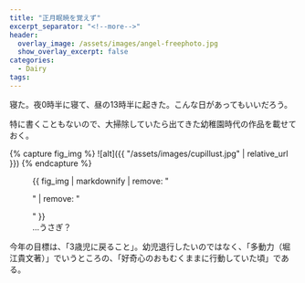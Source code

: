 ```yaml
---
title: "正月眠暁を覚えず"
excerpt_separator: "<!--more-->"
header:
  overlay_image: /assets/images/angel-freephoto.jpg
  show_overlay_excerpt: false
categories:
  - Dairy
tags:
---
```


寝た。夜0時半に寝て、昼の13時半に起きた。こんな日があってもいいだろう。

特に書くこともないので、大掃除していたら出てきた幼稚園時代の作品を載せておく。

{% capture fig_img %}
![alt]({{ "/assets/images/cupillust.jpg" | relative_url }})
{% endcapture %}

<figure>
  {{ fig_img | markdownify | remove: "<p>" | remove: "</p>" }}
  <figcaption>...うさぎ？</figcaption>
</figure>

今年の目標は、「3歳児に戻ること」。幼児退行したいのではなく、「多動力（堀江貴文著）」でいうところの、「好奇心のおもむくままに行動していた頃」である。

